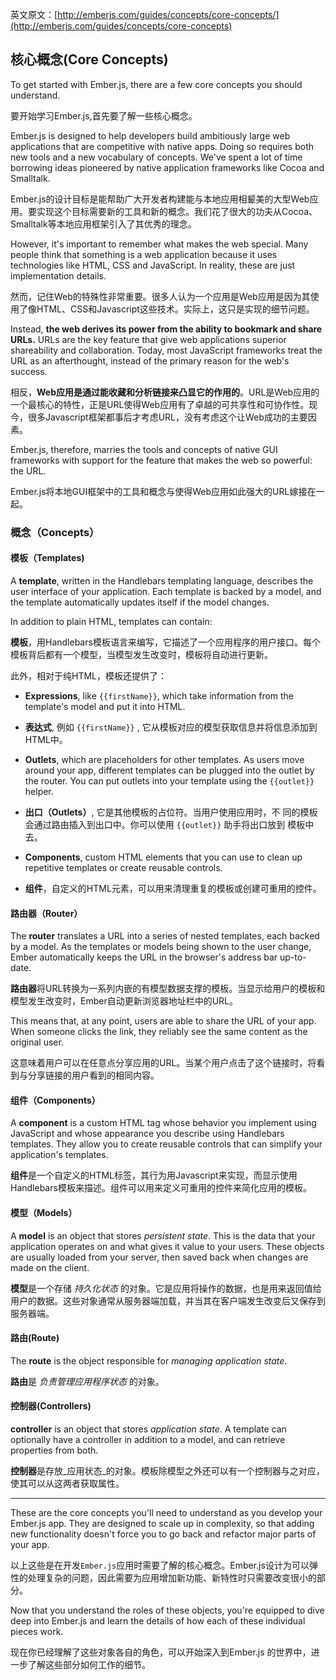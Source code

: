 英文原文：[http://emberjs.com/guides/concepts/core-concepts/](http://emberjs.com/guides/concepts/core-concepts)

## 核心概念(Core Concepts)

To get started with Ember.js, there are a few core concepts you
should understand. 

要开始学习Ember.js,首先要了解一些核心概念。

Ember.js is designed to help developers build ambitiously large web
applications that are competitive with native apps. Doing so requires
both new tools and a new vocabulary of concepts. We've spent a lot of
time borrowing ideas pioneered by native application frameworks like
Cocoa and Smalltalk.

Ember.js的设计目标是能帮助广大开发者构建能与本地应用相颦美的大型Web应用。要实现这个目标需要新的工具和新的概念。我们花了很大的功夫从Cocoa、Smalltalk等本地应用框架引入了其优秀的理念。

However, it's important to remember what makes the web special. Many
people think that something is a web application because it uses
technologies like HTML, CSS and JavaScript. In reality, these are just
implementation details.

然而，记住Web的特殊性非常重要。很多人认为一个应用是Web应用是因为其使用了像HTML、CSS和Javascript这些技术。实际上，这只是实现的细节问题。

Instead, **the web derives its power from the ability to bookmark and
share URLs.** URLs are the key feature that give web applications
superior shareability and collaboration. Today, most JavaScript
frameworks treat the URL as an afterthought, instead of the primary
reason for the web's success.

相反，**Web应用是通过能收藏和分析链接来凸显它的作用的**。URL是Web应用的一个最核心的特性，正是URL使得Web应用有了卓越的可共享性和可协作性。现今，很多Javascript框架都事后才考虑URL，没有考虑这个让Web成功的主要因素。

Ember.js, therefore, marries the tools and concepts of native
GUI frameworks with support for the feature that makes the web so
powerful: the URL.

Ember.js将本地GUI框架中的工具和概念与使得Web应用如此强大的URL嫁接在一起。

### 概念（Concepts）

#### 模板（Templates)

A **template**, written in the Handlebars templating language, describes
the user interface of your application. Each template is backed by a
model, and the template automatically updates itself if the model
changes.

In addition to plain HTML, templates can contain:

**模板**，用Handlebars模板语言来编写，它描述了一个应用程序的用户接口。每个模板背后都有一个模型，当模型发生改变时，模板将自动进行更新。

此外，相对于纯HTML，模板还提供了：

* **Expressions**, like `{{firstName}}`, which take information from the template's model and put it into HTML.

* **表达式**, 例如 `{{firstName}}` ,
  它从模板对应的模型获取信息并将信息添加到HTML中。

* **Outlets**, which are placeholders for other templates. As users
  move around your app, different templates can be plugged into the
  outlet by the router. You can put outlets into your template using the
  `{{outlet}}` helper.

* **出口（Outlets）**, 它是其他模板的占位符。当用户使用应用时，不
  同的模板会通过路由插入到出口中。你可以使用 `{{outlet}}` 助手将出口放到
  模板中去。

* **Components**, custom HTML elements that you can use to clean up repetitive templates or create reusable controls.

* **组件**，自定义的HTML元素，可以用来清理重复的模板或创建可重用的控件。

#### 路由器（Router）

The **router** translates a URL into a series of nested templates, each
backed by a model. As the templates or models being shown to the user
change, Ember automatically keeps the URL in the browser's address bar
up-to-date.

**路由器**将URL转换为一系列内嵌的有模型数据支撑的模板。当显示给用户的模板和模型发生改变时，Ember自动更新浏览器地址栏中的URL。

This means that, at any point, users are able to share the URL of your
app. When someone clicks the link, they reliably see the same content
as the original user.

这意味着用户可以在任意点分享应用的URL。当某个用户点击了这个链接时，将看到与分享链接的用户看到的相同内容。

#### 组件（Components）

A **component** is a custom HTML tag whose behavior you implement using
JavaScript and whose appearance you describe using Handlebars templates.
They allow you to create reusable controls that can simplify your
application's templates.

**组件**是一个自定义的HTML标签，其行为用Javascript来实现，而显示使用Handlebars模板来描述。组件可以用来定义可重用的控件来简化应用的模板。

#### 模型（Models）

A **model** is an object that stores _persistent state_. This is the
data that your application operates on and what gives it value to your
users.  These objects are usually loaded from your server, then saved
back when changes are made on the client.

**模型**是一个存储 _持久化状态_
的对象。它是应用将操作的数据，也是用来返回值给用户的数据。这些对象通常从服务器端加载，并当其在客户端发生改变后又保存到服务器端。

#### 路由(Route)

The **route** is the object responsible for _managing application state_.

**路由**是 _负责管理应用程序状态_ 的对象。

#### 控制器(Controllers)

**controller** is an object that stores _application state_. A
template can optionally have a controller in addition to a model, and
can retrieve properties from both.

**控制器**是存放_应用状态_的对象。模板除模型之外还可以有一个控制器与之对应，使其可以从这两者获取属性。

---

These are the core concepts you'll need to understand as you develop
your Ember.js app. They are designed to scale up in complexity, so that
adding new functionality doesn't force you to go back and refactor
major parts of your app.

以上这些是在开发`Ember.js`应用时需要了解的核心概念。Ember.js设计为可以弹性的处理复杂的问题，因此需要为应用增加新功能、新特性时只需要改变很小的部分。

Now that you understand the roles of these objects, you're equipped to
dive deep into Ember.js and learn the details of how each of these
individual pieces work.

现在你已经理解了这些对象各自的角色，可以开始深入到Ember.js
的世界中，进一步了解这些部分如何工作的细节。

